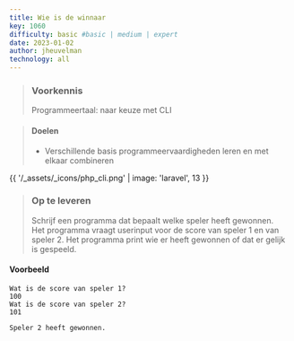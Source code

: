 ```yaml
---
title: Wie is de winnaar
key: 1060
difficulty: basic #basic | medium | expert
date: 2023-01-02
author: jheuvelman
technology: all
---
```


> ### Voorkennis
> Programmeertaal: naar keuze met CLI

> #### Doelen
> * Verschillende basis programmeervaardigheden leren en met elkaar combineren

{{ '/_assets/_icons/php_cli.png'  | image: 'laravel', 13 }}

> ### Op te leveren
> Schrijf een programma dat bepaalt welke speler heeft gewonnen.  
> Het programma vraagt userinput voor de score van speler 1 en van speler 2.
> Het programma print wie er heeft gewonnen of dat er gelijk is gespeeld.

#### Voorbeeld
```shell
Wat is de score van speler 1? 
100
Wat is de score van speler 2?
101

Speler 2 heeft gewonnen.
```
